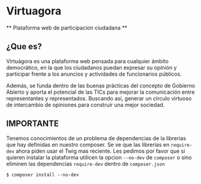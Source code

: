 Virtuagora
==========
** Plataforma web de participacion ciudadana **

¿Que es?
--
Virtuágora es una plataforma web pensada para cualquier ámbito democrático, en la que los ciudadanos puedan expresar su opinión y participar frente a los anuncios y actividades de funcionarios públicos.

Además, se funda dentro de las buenas prácticas del concepto de Gobierno Abierto y aporta el potencial de las TICs para mejorar la comunicación entre representantes y representados. Buscando así, generar un círculo virtuoso de intercambio de opiniones para construir una mejor sociedad.

IMPORTANTE
--
Tenemos conocimientos de un problema de dependencias de la librerias que hay definidas en nuestro composer. Se ve que las librerias en `require-dev` ahora piden usar el Twig mas reciente. Les pedimos por favor que si quieren instalar la plataforma utilicen la opcion `--no-dev` de `composer` o sino eliminen las dependencias `require-dev` dentro de `composer.json`

``` $ composer install --no-dev ```
